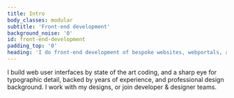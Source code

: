 ```yaml
---
title: Intro
body_classes: modular
subtitle: 'Front-end development'
background_noise: '0'
id: front-end-development
padding_top: '0'
heading: 'I do front-end development of bespoke websites, webportals, and webshops with high design-fidelity'
---
```


I build web user interfaces by state of the art coding, and a sharp eye for typographic detail, backed by years of experience, and professional design background. I work with my designs, or join developer & designer teams.